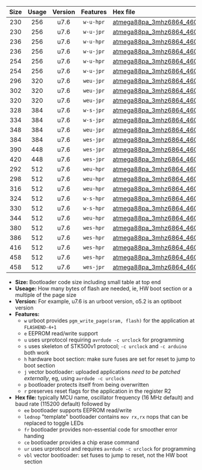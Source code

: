 |Size|Usage|Version|Features|Hex file|
|:-:|:-:|:-:|:-:|:--|
|230|256|u7.6|`w-u-hpr`|[atmega88pa_3mhz6864_460800bps_ur.hex](https://raw.githubusercontent.com/stefanrueger/urboot/main/atmega88pa_3mhz6864_460800bps_ur.hex)|
|230|256|u7.6|`w-u-jpr`|[atmega88pa_3mhz6864_460800bps_ur_vbl.hex](https://raw.githubusercontent.com/stefanrueger/urboot/main/atmega88pa_3mhz6864_460800bps_ur_vbl.hex)|
|236|256|u7.6|`w-u-hpr`|[atmega88pa_3mhz6864_460800bps_lednop_ur.hex](https://raw.githubusercontent.com/stefanrueger/urboot/main/atmega88pa_3mhz6864_460800bps_lednop_ur.hex)|
|236|256|u7.6|`w-u-jpr`|[atmega88pa_3mhz6864_460800bps_lednop_ur_vbl.hex](https://raw.githubusercontent.com/stefanrueger/urboot/main/atmega88pa_3mhz6864_460800bps_lednop_ur_vbl.hex)|
|254|256|u7.6|`w-u-hpr`|[atmega88pa_3mhz6864_460800bps_lednop_fr_ur.hex](https://raw.githubusercontent.com/stefanrueger/urboot/main/atmega88pa_3mhz6864_460800bps_lednop_fr_ur.hex)|
|254|256|u7.6|`w-u-jpr`|[atmega88pa_3mhz6864_460800bps_lednop_fr_ur_vbl.hex](https://raw.githubusercontent.com/stefanrueger/urboot/main/atmega88pa_3mhz6864_460800bps_lednop_fr_ur_vbl.hex)|
|296|320|u7.6|`weu-jpr`|[atmega88pa_3mhz6864_460800bps_ee_ur_vbl.hex](https://raw.githubusercontent.com/stefanrueger/urboot/main/atmega88pa_3mhz6864_460800bps_ee_ur_vbl.hex)|
|302|320|u7.6|`weu-jpr`|[atmega88pa_3mhz6864_460800bps_ee_lednop_ur_vbl.hex](https://raw.githubusercontent.com/stefanrueger/urboot/main/atmega88pa_3mhz6864_460800bps_ee_lednop_ur_vbl.hex)|
|320|320|u7.6|`weu-jpr`|[atmega88pa_3mhz6864_460800bps_ee_lednop_fr_ur_vbl.hex](https://raw.githubusercontent.com/stefanrueger/urboot/main/atmega88pa_3mhz6864_460800bps_ee_lednop_fr_ur_vbl.hex)|
|328|384|u7.6|`w-s-jpr`|[atmega88pa_3mhz6864_460800bps_vbl.hex](https://raw.githubusercontent.com/stefanrueger/urboot/main/atmega88pa_3mhz6864_460800bps_vbl.hex)|
|334|384|u7.6|`w-s-jpr`|[atmega88pa_3mhz6864_460800bps_lednop_vbl.hex](https://raw.githubusercontent.com/stefanrueger/urboot/main/atmega88pa_3mhz6864_460800bps_lednop_vbl.hex)|
|348|384|u7.6|`weu-jpr`|[atmega88pa_3mhz6864_460800bps_ee_lednop_fr_ce_ur_vbl.hex](https://raw.githubusercontent.com/stefanrueger/urboot/main/atmega88pa_3mhz6864_460800bps_ee_lednop_fr_ce_ur_vbl.hex)|
|384|384|u7.6|`wes-jpr`|[atmega88pa_3mhz6864_460800bps_ee_vbl.hex](https://raw.githubusercontent.com/stefanrueger/urboot/main/atmega88pa_3mhz6864_460800bps_ee_vbl.hex)|
|390|448|u7.6|`wes-jpr`|[atmega88pa_3mhz6864_460800bps_ee_lednop_vbl.hex](https://raw.githubusercontent.com/stefanrueger/urboot/main/atmega88pa_3mhz6864_460800bps_ee_lednop_vbl.hex)|
|420|448|u7.6|`wes-jpr`|[atmega88pa_3mhz6864_460800bps_ee_lednop_fr_vbl.hex](https://raw.githubusercontent.com/stefanrueger/urboot/main/atmega88pa_3mhz6864_460800bps_ee_lednop_fr_vbl.hex)|
|292|512|u7.6|`weu-hpr`|[atmega88pa_3mhz6864_460800bps_ee_ur.hex](https://raw.githubusercontent.com/stefanrueger/urboot/main/atmega88pa_3mhz6864_460800bps_ee_ur.hex)|
|298|512|u7.6|`weu-hpr`|[atmega88pa_3mhz6864_460800bps_ee_lednop_ur.hex](https://raw.githubusercontent.com/stefanrueger/urboot/main/atmega88pa_3mhz6864_460800bps_ee_lednop_ur.hex)|
|316|512|u7.6|`weu-hpr`|[atmega88pa_3mhz6864_460800bps_ee_lednop_fr_ur.hex](https://raw.githubusercontent.com/stefanrueger/urboot/main/atmega88pa_3mhz6864_460800bps_ee_lednop_fr_ur.hex)|
|324|512|u7.6|`w-s-hpr`|[atmega88pa_3mhz6864_460800bps.hex](https://raw.githubusercontent.com/stefanrueger/urboot/main/atmega88pa_3mhz6864_460800bps.hex)|
|330|512|u7.6|`w-s-hpr`|[atmega88pa_3mhz6864_460800bps_lednop.hex](https://raw.githubusercontent.com/stefanrueger/urboot/main/atmega88pa_3mhz6864_460800bps_lednop.hex)|
|344|512|u7.6|`weu-hpr`|[atmega88pa_3mhz6864_460800bps_ee_lednop_fr_ce_ur.hex](https://raw.githubusercontent.com/stefanrueger/urboot/main/atmega88pa_3mhz6864_460800bps_ee_lednop_fr_ce_ur.hex)|
|380|512|u7.6|`wes-hpr`|[atmega88pa_3mhz6864_460800bps_ee.hex](https://raw.githubusercontent.com/stefanrueger/urboot/main/atmega88pa_3mhz6864_460800bps_ee.hex)|
|386|512|u7.6|`wes-hpr`|[atmega88pa_3mhz6864_460800bps_ee_lednop.hex](https://raw.githubusercontent.com/stefanrueger/urboot/main/atmega88pa_3mhz6864_460800bps_ee_lednop.hex)|
|416|512|u7.6|`wes-hpr`|[atmega88pa_3mhz6864_460800bps_ee_lednop_fr.hex](https://raw.githubusercontent.com/stefanrueger/urboot/main/atmega88pa_3mhz6864_460800bps_ee_lednop_fr.hex)|
|458|512|u7.6|`wes-hpr`|[atmega88pa_3mhz6864_460800bps_ee_lednop_fr_ce.hex](https://raw.githubusercontent.com/stefanrueger/urboot/main/atmega88pa_3mhz6864_460800bps_ee_lednop_fr_ce.hex)|
|458|512|u7.6|`wes-jpr`|[atmega88pa_3mhz6864_460800bps_ee_lednop_fr_ce_vbl.hex](https://raw.githubusercontent.com/stefanrueger/urboot/main/atmega88pa_3mhz6864_460800bps_ee_lednop_fr_ce_vbl.hex)|

- **Size:** Bootloader code size including small table at top end
- **Useage:** How many bytes of flash are needed, ie, HW boot section or a multiple of the page size
- **Version:** For example, u7.6 is an urboot version, o5.2 is an optiboot version
- **Features:**
  + `w` urboot provides `pgm_write_page(sram, flash)` for the application at `FLASHEND-4+1`
  + `e` EEPROM read/write support
  + `u` uses urprotocol requiring `avrdude -c urclock` for programming
  + `s` uses skeleton of STK500v1 protocol; `-c urclock` and `-c arduino` both work
  + `h` hardware boot section: make sure fuses are set for reset to jump to boot section
  + `j` vector bootloader: uploaded applications *need to be patched externally*, eg, using `avrdude -c urclock`
  + `p` bootloader protects itself from being overwritten
  + `r` preserves reset flags for the application in the register R2
- **Hex file:** typically MCU name, oscillator frequency (16 MHz default) and baud rate (115200 default) followed by
  + `ee` bootloader supports EEPROM read/write
  + `lednop` "template" bootloader contains `mov rx,rx` nops that can be replaced to toggle LEDs
  + `fr` bootloader provides non-essential code for smoother error handing
  + `ce` bootloader provides a chip erase command
  + `ur` uses urprotocol and requires `avrdude -c urclock` for programming
  + `vbl` vector bootloader: set fuses to jump to reset, not the HW boot section
